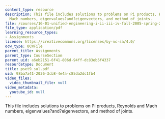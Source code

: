 ```yaml
---
content_type: resource
description: This file includes solutions to problems on Pi products, Reynolds and
  Mach numbers, eigenvalues?and?eigenvectors, and method of joints.
file: /courses/16-01-unified-engineering-i-ii-iii-iv-fall-2005-spring-2006/98ba7a4120363cb84e4ac85da2dc1fb4_pset9_sol.pdf
file_type: application/pdf
learning_resource_types:
- Assignments
license: https://creativecommons.org/licenses/by-nc-sa/4.0/
ocw_type: OCWFile
parent_title: Assignments
parent_type: CourseSection
parent_uid: a6eb2151-6f41-806d-94ff-dc83eb5f4337
resourcetype: Document
title: pset9_sol.pdf
uid: 98ba7a41-2036-3cb8-4e4a-c85da2dc1fb4
video_files:
  video_thumbnail_file: null
video_metadata:
  youtube_id: null
---
```

This file includes solutions to problems on Pi products, Reynolds and Mach numbers, eigenvalues?and?eigenvectors, and method of joints.